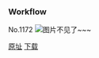 ### Workflow
No.1172
![图片不见了~~~](https://imgs.xkcd.com/comics/workflow.png)

[原址](https://xkcd.com//1172) [下载](https://imgs.xkcd.com/comics/workflow.png)

